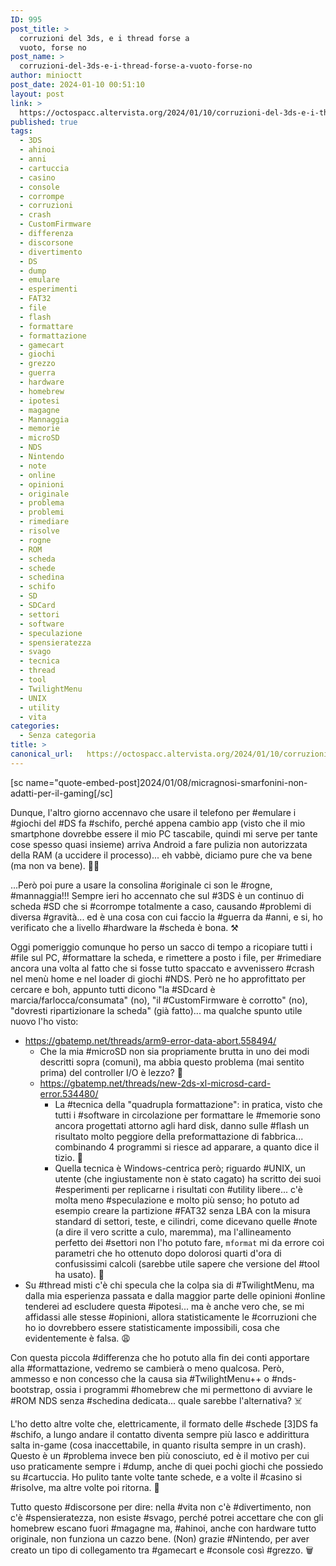 ```yaml
---
ID: 995
post_title: >
  corruzioni del 3ds, e i thread forse a
  vuoto, forse no
post_name: >
  corruzioni-del-3ds-e-i-thread-forse-a-vuoto-forse-no
author: minioctt
post_date: 2024-01-10 00:51:10
layout: post
link: >
  https://octospacc.altervista.org/2024/01/10/corruzioni-del-3ds-e-i-thread-forse-a-vuoto-forse-no/
published: true
tags:
  - 3DS
  - ahinoi
  - anni
  - cartuccia
  - casino
  - console
  - corrompe
  - corruzioni
  - crash
  - CustomFirmware
  - differenza
  - discorsone
  - divertimento
  - DS
  - dump
  - emulare
  - esperimenti
  - FAT32
  - file
  - flash
  - formattare
  - formattazione
  - gamecart
  - giochi
  - grezzo
  - guerra
  - hardware
  - homebrew
  - ipotesi
  - magagne
  - Mannaggia
  - memorie
  - microSD
  - NDS
  - Nintendo
  - note
  - online
  - opinioni
  - originale
  - problema
  - problemi
  - rimediare
  - risolve
  - rogne
  - ROM
  - scheda
  - schede
  - schedina
  - schifo
  - SD
  - SDCard
  - settori
  - software
  - speculazione
  - spensieratezza
  - svago
  - tecnica
  - thread
  - tool
  - TwilightMenu
  - UNIX
  - utility
  - vita
categories:
  - Senza categoria
title: >
canonical_url:   https://octospacc.altervista.org/2024/01/10/corruzioni-del-3ds-e-i-thread-forse-a-vuoto-forse-no/
---
```

<!-- wp:paragraph -->
<p>[sc name="quote-embed-post]2024/01/08/micragnosi-smarfonini-non-adatti-per-il-gaming[/sc]</p>
<!-- /wp:paragraph -->

<!-- wp:paragraph -->
<p>Dunque, l'altro giorno accennavo che usare il telefono per #emulare i #giochi del #DS fa #schifo, perché appena cambio app (visto che il mio smartphone dovrebbe essere il mio PC tascabile, quindi mi serve per tante cose spesso quasi insieme) arriva Android a fare pulizia non autorizzata della RAM (a uccidere il processo)... eh vabbè, diciamo pure che va bene (ma non va bene). 😮‍💨️</p>
<!-- /wp:paragraph -->

<!-- wp:paragraph -->
<p>...Però poi pure a usare la consolina #originale ci son le #rogne, #mannaggia!!! Sempre ieri ho accennato che sul #3DS è un continuo di scheda #SD che si #corrompe totalmente a caso, causando #problemi di diversa #gravità... ed è una cosa con cui faccio la #guerra da #anni, e si, ho verificato che a livello #hardware la #scheda è bona. ⚒️</p>
<!-- /wp:paragraph -->

<!-- wp:paragraph -->
<p>Oggi pomeriggio comunque ho perso un sacco di tempo a ricopiare tutti i #file sul PC, #formattare la scheda, e rimettere a posto i file, per #rimediare ancora una volta al fatto che si fosse tutto spaccato e avvenissero #crash nel menù home e nel loader di giochi #NDS. Però ne ho approfittato per cercare e boh, appunto tutti dicono "la #SDcard è marcia/farlocca/consumata" (no), "il #CustomFirmware è corrotto" (no), "dovresti ripartizionare la scheda" (già fatto)... ma qualche spunto utile nuovo l'ho visto:</p>
<!-- /wp:paragraph -->

<!-- wp:list -->
<ul><!-- wp:list-item -->
<li><a href="https://gbatemp.net/threads/arm9-error-data-abort.558494/">https://gbatemp.net/threads/arm9-error-data-abort.558494/</a><!-- wp:list -->
<ul><!-- wp:list-item -->
<li>Che la mia #microSD non sia propriamente brutta in uno dei modi descritti sopra (comuni), ma abbia questo problema (mai sentito prima) del controller I/O è lezzo? 🧐️</li>
<!-- /wp:list-item -->

<!-- wp:list-item -->
<li><a href="https://gbatemp.net/threads/new-2ds-xl-microsd-card-error.534480/">https://gbatemp.net/threads/new-2ds-xl-microsd-card-error.534480/</a><!-- wp:list -->
<ul><!-- wp:list-item -->
<li>La #tecnica della "quadrupla formattazione": in pratica, visto che tutti i #software in circolazione per formattare le #memorie sono ancora progettati attorno agli hard disk, danno sulle #flash un risultato molto peggiore della preformattazione di fabbrica... combinando 4 programmi si riesce ad apparare, a quanto dice il tizio. 🤯️</li>
<!-- /wp:list-item -->

<!-- wp:list-item -->
<li>Quella tecnica è Windows-centrica però; riguardo #UNIX, un utente (che ingiustamente non è stato cagato) ha scritto dei suoi #esperimenti per replicarne i risultati con #utility libere... c'è molta meno #speculazione e molto più senso; ho potuto ad esempio creare la partizione #FAT32 senza LBA con la misura standard di settori, teste, e cilindri, come dicevano quelle #note (a dire il vero scritte a culo, maremma), ma l'allineamento perfetto dei #settori non l'ho potuto fare, <code>mformat</code> mi da errore coi parametri che ho ottenuto dopo dolorosi quarti d'ora di confusissimi calcoli (sarebbe utile sapere che versione del #tool ha usato). 🥴️</li>
<!-- /wp:list-item --></ul>
<!-- /wp:list --></li>
<!-- /wp:list-item --></ul>
<!-- /wp:list --></li>
<!-- /wp:list-item -->

<!-- wp:list-item -->
<li>Su #thread misti c'è chi specula che la colpa sia di #TwilightMenu, ma dalla mia esperienza passata e dalla maggior parte delle opinioni #online tenderei ad escludere questa #ipotesi... ma è anche vero che, se mi affidassi alle stesse #opinioni, allora statisticamente le #corruzioni che ho io dovrebbero essere statisticamente impossibili, cosa che evidentemente è falsa. 😩️</li>
<!-- /wp:list-item --></ul>
<!-- /wp:list -->

<!-- wp:paragraph -->
<p>Con questa piccola #differenza che ho potuto alla fin dei conti apportare alla #formattazione, vedremo se cambierà o meno qualcosa. Però, ammesso e non concesso che la causa sia #TwilightMenu++ o #nds-bootstrap, ossia i programmi #homebrew che mi permettono di avviare le #ROM NDS senza #schedina dedicata... quale sarebbe l'alternativa? ☠️</p>
<!-- /wp:paragraph -->

<!-- wp:paragraph -->
<p>L'ho detto altre volte che, elettricamente, il formato delle #schede [3]DS fa #schifo, a lungo andare il contatto diventa sempre più lasco e addirittura salta in-game (cosa inaccettabile, in quanto risulta sempre in un crash). Questo è un #problema invece ben più conosciuto, ed è il motivo per cui uso praticamente sempre i #dump, anche di quei pochi giochi che possiedo su #cartuccia. Ho pulito tante volte tante schede, e a volte il #casino si #risolve, ma altre volte poi ritorna. 🧽️</p>
<!-- /wp:paragraph -->

<!-- wp:paragraph -->
<p>Tutto questo #discorsone per dire: nella #vita non c'è #divertimento, non c'è #spensieratezza, non esiste #svago, perché potrei accettare che con gli homebrew escano fuori #magagne ma, #ahinoi, anche con hardware tutto originale, non funziona un cazzo bene. (Non) grazie #Nintendo, per aver creato un tipo di collegamento tra #gamecart e #console così #grezzo. 🗑️</p>
<!-- /wp:paragraph -->